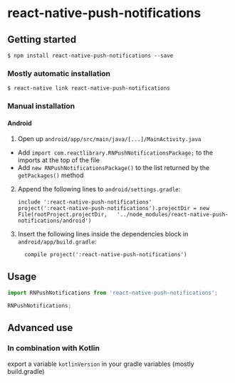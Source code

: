 
# react-native-push-notifications

## Getting started

`$ npm install react-native-push-notifications --save`

### Mostly automatic installation

`$ react-native link react-native-push-notifications`

### Manual installation

#### Android

1. Open up `android/app/src/main/java/[...]/MainActivity.java`
  - Add `import com.reactlibrary.RNPushNotificationsPackage;` to the imports at the top of the file
  - Add `new RNPushNotificationsPackage()` to the list returned by the `getPackages()` method
2. Append the following lines to `android/settings.gradle`:
  	```
  	include ':react-native-push-notifications'
  	project(':react-native-push-notifications').projectDir = new File(rootProject.projectDir, 	'../node_modules/react-native-push-notifications/android')
  	```
3. Insert the following lines inside the dependencies block in `android/app/build.gradle`:
  	```
      compile project(':react-native-push-notifications')
  	```

## Usage
```javascript
import RNPushNotifications from 'react-native-push-notifications';

RNPushNotifications;
```

## Advanced use

### In combination with Kotlin

export a variable
`kotlinVersion` in your gradle variables (mostly build.gradle)

  
